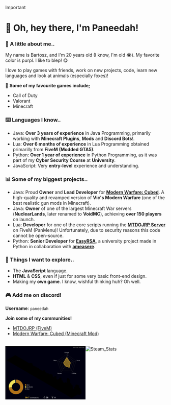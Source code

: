 > [!IMPORTANT]
>
> # 🚀 Oh, hey there, I'm Paneedah!
> 
> ### 💬 A little about me..
> My name is Bartosz, and I'm 20 years old (I know, I'm old 😭). My favorite color is purpl. I like to blep! 😋
>
> I love to play games with friends, work on new projects, code, learn new languages and look at animals (especially foxes)!
>
> 👾 **Some of my favourite games include;**
> - Call of Duty
> - Valorant
> - Minecraft
>
> ### ⌨️ Languages I know..
> - Java: **Over 3 years of experience** in Java Programming, primarily working with **Minecraft Plugins**, **Mods** and **Discord Bots**!.
> - Lua: **Over 6 months of experience** in Lua Programming obtained primarilly from **FiveM (Modded GTA5)**.
> - Python: **Over 1 year of experience** in Python Programming, as it was part of my **Cyber Security Course** at **University**.
> - JavaScript: Very **entry-level** experience and understanding.
>
> ### 📊 Some of my biggest projects..
> - Java: Proud **Owner** and **Lead Developer** for **[Modern Warfare: Cubed](https://github.com/Cubed-Development/Modern-Warfare-Cubed)**. A high-quality and revamped version of **Vic's Modern Warfare** (one of the best realistic gun mods in Minecraft).
> - Java: **Owner** of one of the largest Minecraft War servers (**NuclearLands**, later renamed to **VoidMC**), achieving **over 150 players** on launch.
> - Lua: **Developer** for one of the core scripts running the **[MTDOJRP Server](https://docs.mtdojrp.org/docs/intro)** on FiveM (PanMenu)! Unfortunately, due to security reasons this code cannot be open-source.
> - Python: **Senior Developer** for **[EasyRSA](https://github.com/ameasere/EasyRSA)**, a university project made in Python in collaboration with **[ameasere](https://github.com/ameasere)**.
>
> ### 📌 Things I want to explore..
> - The **JavaScript** language.
> - **HTML** & **CSS**, even if just for some very basic front-end design.
> - Making my **own game**. I know, wishful thinking huh? Oh well.
>
> ### 🎮 Add me on discord!
> **Username**: `paneedah`
>
> **Join some of my communities!**
> - [MTDOJRP (FiveM)](https://discord.gg/fSeVb6tDez)
> - [Modern Warfare: Cubed (Minecraft Mod)](https://discord.gg/FxmrYg2eny)

<br>
<div>
  <img src="https://raw.githubusercontent.com/Paneedah/Paneedah/414e9741a1c9a07f257855ebeee53fc4d248e22a/profile-3d-contrib/profile-night-rainbow.svg" alt="Commit_Stats" style="float: left;  width: 50%; max-height: 35%">
  <img src="https://steam-stat.vercel.app/api?profileName=Paneedah" alt="Steam_Stats" style="float: left; width: 47%; max-height: 35%">
</div>
